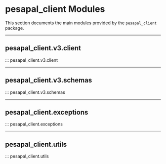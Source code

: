 # pesapal_client Modules

This section documents the main modules provided by the `pesapal_client` package.

---

## pesapal_client.v3.client

::: pesapal_client.v3.client

---

## pesapal_client.v3.schemas

::: pesapal_client.v3.schemas

---

## pesapal_client.exceptions

::: pesapal_client.exceptions

---

## pesapal_client.utils

::: pesapal_client.utils
